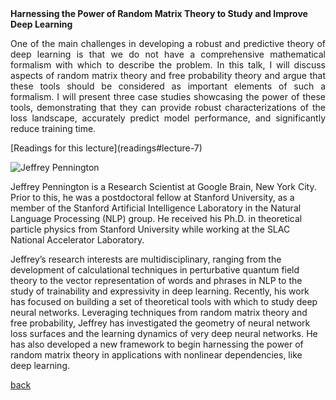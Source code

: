 <div class="abstract">   
    <strong>Harnessing the Power of Random Matrix Theory to Study and Improve Deep Learning</strong>
    <p align="justify">One of the main challenges in developing a robust and predictive theory of deep learning is that we do not have a comprehensive mathematical formalism with which to describe the problem. In this talk, I will discuss aspects of random matrix theory and free probability theory and argue that these tools should be considered as important elements of such a formalism. I will present three case studies showcasing the power of these tools, demonstrating that they can provide robust characterizations of the loss landscape, accurately predict model performance, and significantly reduce training time.</p>  
</div>
[Readings for this lecture](readings#lecture-7)



![Jeffrey Pennington](/assets/img/pennington.jpg)  

Jeffrey Pennington is a Research Scientist at Google Brain, New York City. Prior to this, he was a postdoctoral fellow at Stanford University, as a member of the Stanford Artificial Intelligence Laboratory in the Natural Language Processing (NLP) group. He received his Ph.D. in theoretical particle physics from Stanford University while working at the SLAC National Accelerator Laboratory.

Jeffrey’s research interests are multidisciplinary, ranging from the development of calculational techniques in perturbative quantum field theory to the vector representation of words and phrases in NLP to the study of trainability and expressivity in deep learning. Recently, his work has focused on building a set of theoretical tools with which to study deep neural networks. Leveraging techniques from random matrix theory and free probability, Jeffrey has investigated the geometry of neural network loss surfaces and the learning dynamics of very deep neural networks. He has also developed a new framework to begin harnessing the power of random matrix theory in applications with nonlinear dependencies, like deep learning.

[back](./)
